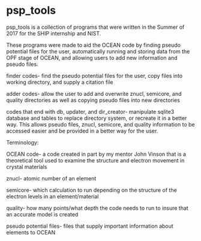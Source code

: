# psp_tools

psp_tools is a collection of programs that were written in the Summer of 2017 for the SHIP internship and NIST.

These programs were made to aid the OCEAN code by finding pseudo potential files for the user,
automatically running and storing data from the OPF stage of OCEAN, and allowing users to add new information and pseudo files.

finder codes- find the pseudo potential files for the user, copy files into working directory, and supply a citation file

adder codes- allow the user to add and overwrite znucl, semicore, and quality directories as well as copying pseudo files into new directories

codes that end with db, updater, and dir_creator- manipulate sqlite3 database and tables to replace directory system, 
or recreate it in a better way. This allows pseudo files, znucl, semicore, and quality information to be accessed easier
and be provided in a better way for the user. 

Terminology:

OCEAN code- a code created in part by my mentor John Vinson that is a theoretical tool used to examine the structure and electron movement
in crystal materials

znucl- atomic number of an element

semicore- which calculation to run depending on the structure of the electron levels in an element/material

quality- how many points/what depth the code needs to run to insure that an accurate model is created

pseudo potential files- files that supply important information about elements to OCEAN
